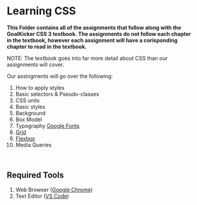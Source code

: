 # Learning CSS

**This Folder contains all of the assignments that follow along with the GoalKicker CSS 3 textbook. The assignments do not follow each chapter in the textbook, however each assignment will have a corisponding chapter to read in the textbook.**

NOTE: The textbook goes into far more detail about CSS than our assignments will cover. 

Our assingments will go over the following:
1. How to apply styles
2. Basic selectors & Pseudo-classes
3. CSS units
3. Basic styles
4. Background
5. Box Model
6. Typography [Google Fonts](https://fonts.google.com/)
7. [Grid](https://css-tricks.com/snippets/css/complete-guide-grid/)
8. [Flexbox](https://css-tricks.com/snippets/css/a-guide-to-flexbox/)
9. Media Queries

<br>

## Required Tools
1. Web Browser ([Google Chrome](https://www.google.com/chrome/))
2. Text Editor ([VS Code](https://code.visualstudio.com))
